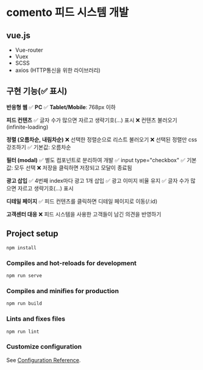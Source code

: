 # comento 피드 시스템 개발

## vue.js
- Vue-router
- Vuex
- SCSS
- axios (HTTP통신을 위한 라이브러리)

## 구현 기능(✅ 표시)

**반응형 웹**
✅ **PC**
✅ **Tablet/Mobile**: 768px 이하

**피드 컨텐츠**
✅ 글자 수가 많으면 자르고 생략기호(...) 표시
❌ 컨텐츠 불러오기 (infinite-loading)

**정렬 (오름차순, 내림차순)**
❌ 선택한 정렬순으로 리스트 불러오기
❌ 선택된 정렬만 css 강조하기
✅ 기본값: 오름차순

**필터 (modal)**
✅ 별도 컴포넌트로 분리하여 개발
✅ input type="checkbox"
✅ 기본값: 모두 선택
❌ 저장을 클릭하면 저장되고 모달이 종료됨

**광고 삽입**
✅ 4번째 index마다 광고 1개 삽입
✅ 광고 이미지 비율 유지
✅ 글자 수가 많으면 자르고 생략기호(...) 표시

**디테일 페이지**
✅ 피드 컨텐츠를 클릭하면 디테일 페이지로 이동(/:id)

**고객센터 대응**
❌ 피드 시스템을 사용한 고객들이 남긴 의견을 반영하기


## Project setup
```
npm install
```

### Compiles and hot-reloads for development
```
npm run serve
```

### Compiles and minifies for production
```
npm run build
```

### Lints and fixes files
```
npm run lint
```

### Customize configuration
See [Configuration Reference](https://cli.vuejs.org/config/).
